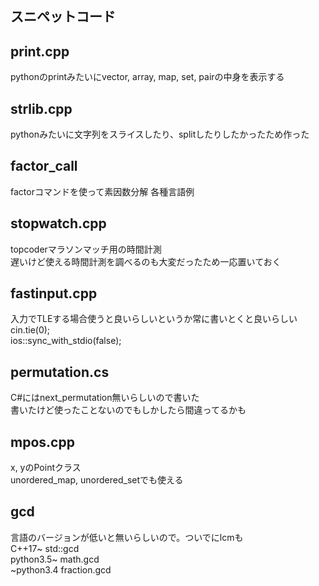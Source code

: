 ## スニペットコード  
## print.cpp
pythonのprintみたいにvector, array, map, set, pairの中身を表示する  
## strlib.cpp
pythonみたいに文字列をスライスしたり、splitしたりしたかったため作った  
## factor_call  
factorコマンドを使って素因数分解 各種言語例  
## stopwatch.cpp
topcoderマラソンマッチ用の時間計測  
遅いけど使える時間計測を調べるのも大変だったため一応置いておく  
## fastinput.cpp
入力でTLEする場合使うと良いらしいというか常に書いとくと良いらしい  
cin.tie(0);  
ios::sync_with_stdio(false);  
## permutation.cs
C#にはnext_permutation無いらしいので書いた  
書いたけど使ったことないのでもしかしたら間違ってるかも  
## mpos.cpp
x, yのPointクラス  
unordered_map, unordered_setでも使える  
## gcd
言語のバージョンが低いと無いらしいので。ついでにlcmも  
C++17~ std::gcd  
python3.5~ math.gcd  
~python3.4 fraction.gcd  